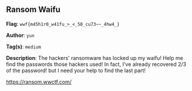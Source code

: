 ## Ransom Waifu

**Flag**: `wwf{m45h1r0_w41fu_>_<_50_cu73~~_4hw4_}`

**Author**: `yun`

**Tag(s)**: `medium`

**Description**: The hackers' ransomware has locked up my waifu!
Help me find the passwords those hackers used!
In fact, I've already recovered 2/3 of the password! but I need your help to find the last part!

https://ransom.wwctf.com/
